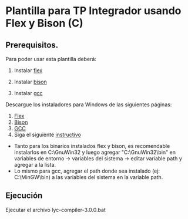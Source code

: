 # Plantilla para TP Integrador usando Flex y Bison (C)

## Prerequisitos. 

Para poder usar esta plantilla deberá:

1. Instalar [flex](https://github.com/westes/flex)

2. Instalar [bison](https://www.gnu.org/software/bison/)

3. Instalar [gcc](https://gcc.gnu.org/)

Descargue los instaladores para Windows de las siguientes páginas:

1. [Flex](http://gnuwin32.sourceforge.net/packages/flex.htm)
2. [Bison](http://gnuwin32.sourceforge.net/packages/bison.htm)
3. [GCC](https://sourceforge.net/projects/mingw/files/)
4. Siga el siguiente [instructivo](https://issuu.com/lilianachisaguano/docs/instalacion_de_flex__bison_y_mingw)

* Tanto para los binarios instalados flex y bison, es recomendable instalarlos en C:\GnuWin32 y luego agregar "C:\GnuWin32\bin" en variables de entorno -> variables del sistema -> editar variable path y agregar a la lista.
* Lo mismo para gcc, agregar el path donde sea instalado (ej: C:\MinGW\bin) a las variables del sistema en la variable path.

## Ejecución  

Ejecutar el archivo lyc-compiler-3.0.0.bat

